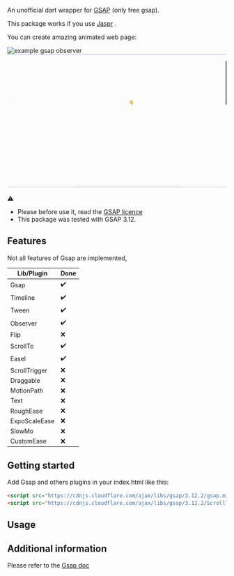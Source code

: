 <!--
This README describes the package. If you publish this package to pub.dev,
this README's contents appear on the landing page for your package.

For information about how to write a good package README, see the guide for
[writing package pages](https://dart.dev/guides/libraries/writing-package-pages).

For general information about developing packages, see the Dart guide for
[creating packages](https://dart.dev/guides/libraries/create-library-packages)
and the Flutter guide for
[developing packages and plugins](https://flutter.dev/developing-packages).
-->

An unofficial dart wrapper for [GSAP](https://gsap.com/) (only free gsap).

This package works if you use [Jaspr](https://pub.dev/packages/jaspr) .

You can create amazing animated web page:

![example gsap observer](doc/observer.gif) 
![example gsap sxrollTo](doc/scrollTo.gif)

⚠️
* Please before use it, read the [GSAP licence](https://gsap.com/community/standard-license/)
* This package was tested with GSAP 3.12.

## Features

Not all features of Gsap are implemented,  

| Lib/Plugin | Done | 
|----------|----------|
| Gsap | ✔️ | 
| Timeline | ✔️ | 
| Tween | ✔️| 
| Observer | ✔️| 
| Flip | ❌ | 
| ScrollTo | ✔️ | 
| Easel | ✔️ | 
| ScrollTrigger | ❌ | 
| Draggable | ❌ | 
| MotionPath | ❌ | 
| Text | ❌ | 
| RoughEase | ❌ | 
| ExpoScaleEase | ❌ | 
| SlowMo | ❌ | 
| CustomEase | ❌ | 
## Getting started

Add Gsap and others plugins in your index.html like this:

```html
<script src="https://cdnjs.cloudflare.com/ajax/libs/gsap/3.12.2/gsap.min.js"></script>
<script src="https://cdnjs.cloudflare.com/ajax/libs/gsap/3.12.2/ScrollToPlugin.min.js"></script>

```
## Usage



## Additional information

Please refer to the [Gsap doc](https://gsap.com/docs/v3/)

